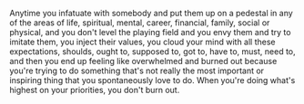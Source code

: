  Anytime you infatuate with somebody and put them up on a pedestal in any of the areas of life, spiritual, mental, career, financial, family, social or physical, and you don't level the playing field and you envy them and try to imitate them, you inject their values, you cloud your mind with all these expectations, shoulds, ought to, supposed to, got to, have to, must, need to, and then you end up feeling like overwhelmed and burned out because you're trying to do something that's not really the most important or inspiring thing that you spontaneously love to do. When you're doing what's highest on your priorities, you don't burn out.